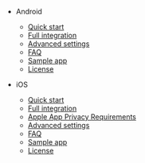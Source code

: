 * Android
	* [Quick start](android/quick-start)
	* [Full integration](android/full-integration)
	* [Advanced settings](android/sdk-android-advanced-settings)
	* [FAQ](android/sdk-android-faq)
	* [Sample app](android/sample-android)
	* [License](android/sdk-android-license)

* iOS
	* [Quick start](ios/quick-start)
	* [Full integration](ios/full-integration)
	* [Apple App Privacy Requirements](ios/sdk-ios-apple-app-privacy)
	* [Advanced settings](ios/sdk-ios-advanced-settings)
	* [FAQ](ios/sdk-ios-faq)
	* [Sample app](ios/sample-ios)
	* [License](ios/sdk-ios-license)
